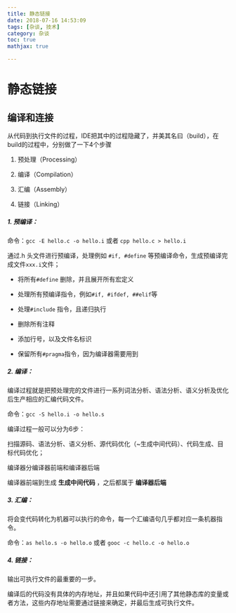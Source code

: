 ```yaml
---
title: 静态链接
date: 2018-07-16 14:53:09
tags: [杂谈, 技术]
category: 杂谈
toc: true
mathjax: true

---
```




# 静态链接

## 编译和连接

从代码到执行文件的过程，IDE把其中的过程隐藏了，并美其名曰（build），在build的过程中，分别做了一下4个步骤

1. 预处理（Processing）

2. 编译（Compilation）

3. 汇编（Assembly）

4. 链接（Linking）



##### 1. 预编译：

命令：`gcc -E hello.c -o hello.i` 或者  `cpp hello.c > hello.i`

通过.h 头文件进行预编译，处理例如 `#if, #define` 等预编译命令，生成预编译完成文件`xxx.i`文件；

- 将所有`#define` 删除，并且展开所有宏定义

- 处理所有预编译指令，例如`#if, #ifdef, ##elif`等

- 处理`#include` 指令，且递归执行

- 删除所有注释

- 添加行号，以及文件名标识 

- 保留所有`#pragma`指令，因为编译器需要用到

##### 2. 编译：

编译过程就是把预处理完的文件进行一系列词法分析、语法分析、语义分析及优化后生产相应的汇编代码文件。

命令：`gcc -S hello.i -o hello.s`

编译过程一般可以分为6步：

扫描源码、语法分析、语义分析、源代码优化（~生成中间代码）、代码生成、目标代码优化；

编译器分编译器前端和编译器后端

编译器前端到生成 **生成中间代码** ，之后都属于 **编译器后端**

##### 3. 汇编：

将会变代码转化为机器可以执行的命令，每一个汇编语句几乎都对应一条机器指令。

命令：`as hello.s -o hello.o` 或者 `gooc -c hello.c -o hello.o`

##### 4. 链接：

输出可执行文件的最重要的一步。

编译后的代码没有具体的内存地址，并且如果代码中还引用了其他静态库的变量或者方法，这些内存地址需要通过链接来确定，并最后生成可执行文件。


